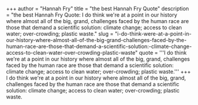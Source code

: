 +++
author = "Hannah Fry"
title = "the best Hannah Fry Quote"
description = "the best Hannah Fry Quote: I do think we're at a point in our history where almost all of the big, grand, challenges faced by the human race are those that demand a scientific solution: climate change; access to clean water; over-crowding; plastic waste."
slug = "i-do-think-were-at-a-point-in-our-history-where-almost-all-of-the-big-grand-challenges-faced-by-the-human-race-are-those-that-demand-a-scientific-solution:-climate-change-access-to-clean-water-over-crowding-plastic-waste"
quote = '''I do think we're at a point in our history where almost all of the big, grand, challenges faced by the human race are those that demand a scientific solution: climate change; access to clean water; over-crowding; plastic waste.'''
+++
I do think we're at a point in our history where almost all of the big, grand, challenges faced by the human race are those that demand a scientific solution: climate change; access to clean water; over-crowding; plastic waste.
